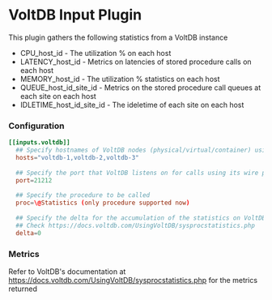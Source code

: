 # VoltDB Input Plugin

This plugin gathers the following statistics from a VoltDB instance

* CPU_host_id - The utilization % on each host
* LATENCY_host_id - Metrics on latencies of stored procedure calls on each host
* MEMORY_host_id - The utilization % statistics on each host
* QUEUE_host_id_site_id - Metrics on the stored procedure call queues at each site on each host
* IDLETIME_host_id_site_id - The ideletime of each site on each host

### Configuration

```toml
[[inputs.voltdb]]
  ## Specify hostnames of VoltDB nodes (physical/virtual/container) using a comma-separated string of hostnames
  hosts="voltdb-1,voltdb-2,voltdb-3"
  
  ## Specify the port that VoltDB listens on for calls using its wire protocol
  port=21212
  
  ## Specify the procedure to be called
  proc=\@Statistics (only procedure supported now)
  
  ## Specify the delta for the accumulation of the statistics on VoltDB
  ## Check https://docs.voltdb.com/UsingVoltDB/sysprocstatistics.php
  delta=0
```

### Metrics
Refer to VoltDB's documentation at https://docs.voltdb.com/UsingVoltDB/sysprocstatistics.php for the metrics returned
  